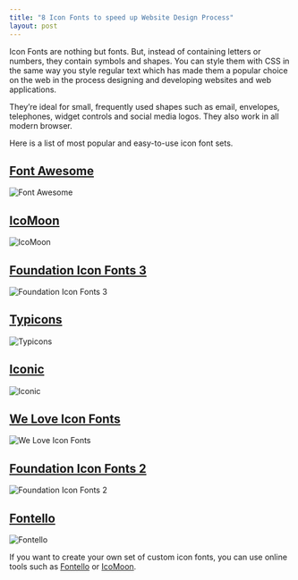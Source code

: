 ```yaml
---
title: "8 Icon Fonts to speed up Website Design Process"
layout: post
---
```


Icon Fonts are nothing but fonts. But, instead of containing letters or numbers, they contain symbols and shapes. You can style them with CSS in the same way you style regular text which has made them a popular choice on the web in the process designing and developing websites and web applications.

They’re ideal for small, frequently used shapes such as email, envelopes, telephones, widget controls and social media logos. They also work in all modern browser.

Here is a list of most popular and easy-to-use icon font sets.

## [Font Awesome](http://fortawesome.github.io/Font-Awesome/)

![Font Awesome]({{site.img}}20141012-fontawesome.jpg)

## [IcoMoon](https://icomoon.io/)

![IcoMoon]({{site.img}}20141012-icomoon.jpg)

## [Foundation Icon Fonts 3](http://zurb.com/playground/foundation-icon-fonts-3)

![Foundation Icon Fonts 3]({{site.img}}20141012-foundation3.jpg)

## [Typicons](http://typicons.com/)

![Typicons]({{site.img}}20141012-typicons.jpg)

## [Iconic](https://useiconic.com/)

![Iconic]({{site.img}}20141012-iconic.jpg)

## [We Love Icon Fonts](http://weloveiconfonts.com/)

![We Love Icon Fonts]({{site.img}}20141012-weloveiconfonts.jpg)

## [Foundation Icon Fonts 2](http://zurb.com/playground/foundation-icons)

![Foundation Icon Fonts 2]({{site.img}}20141012-foundation2.jpg)

## [Fontello](http://fontello.com/)

![Fontello]({{site.img}}20141012-fontello.jpg)

If you want to create your own set of custom icon fonts, you can use online tools such as [Fontello](http://fontello.com/) or [IcoMoon](https://icomoon.io/).
